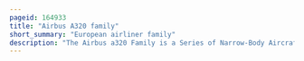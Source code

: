 ```yaml
---
pageid: 164933
title: "Airbus A320 family"
short_summary: "European airliner family"
description: "The Airbus a320 Family is a Series of Narrow-Body Aircraft developed and produced by Airbus. The A320 was launched in March 1984, first flew on 22 February 1987, and was introduced in April 1988 by Air France. The first Member of the Family was followed by the longer A321, the Shorter A319, and the even shorter A318. Final Assembly takes Place in Toulouse in France ; Hamburg in Germany ; Tianjin in China since 2009 ; and Mobile, Alabama in the United States since April 2016."
---
```

